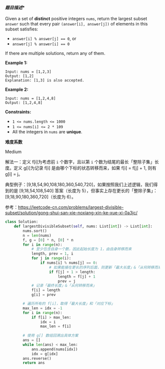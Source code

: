 #### *题目描述**
Given a set of **distinct** positive integers `nums`, return the largest subset `answer` such that every pair `(answer[i], answer[j])` of elements in this subset satisfies:

- `answer[i] % answer[j] == 0`, or
- `answer[j] % answer[i] == 0`

If there are multiple solutions, return any of them.

 

**Example 1:**

```
Input: nums = [1,2,3]
Output: [1,2]
Explanation: [1,3] is also accepted.
```

**Example 2:**

```
Input: nums = [1,2,4,8]
Output: [1,2,4,8]
```

 

**Constraints:**

- `1 <= nums.length <= 1000`
- `1 <= nums[i] <= 2 * 109`
- All the integers in `nums` are **unique**.

**难度系数**    

Medium  

解法一：定义 f[i]为考虑前 `i` 个数字，且以第 `i` 个数为结尾的最长「整除子集」长度。定义 g[i]为记录 f[i] 是由哪个下标的状态转移而来，如果 f[i] = f[j] + 1, 则有 g[i] = j。

典型例子：[9,18,54,90,108,180,360,540,720]，如果按照我们上述逻辑，我们得到的是 [9,18,54,108,540] 答案（长度为 5），但事实上存在更长的「整除子集」： [9,18,90,180,360,720]（长度为 6）。

参考：https://leetcode-cn.com/problems/largest-divisible-subset/solution/gong-shui-san-xie-noxiang-xin-ke-xue-xi-0a3jc/

```python
class Solution:
    def largestDivisibleSubset(self, nums: List[int]) -> List[int]:
        nums.sort()
        n = len(nums)
        f, g = [0] * n, [0] * n
        for i in range(n):
            # 至少包含自身一个数，因此起始长度为 1，由自身转移而来
            length, prev = 1, i
            for j in range(i):
                if nums[i] % nums[j] == 0:
                    # 如果能接在更长的序列后面，则更新「最大长度」&「从何转移而来」
                    if f[j] + 1 > length:
                        length = f[j] + 1
                        prev = j
            # 记录「最终长度」&「从何转移而来」
            f[i] = length
            g[i] = prev

        # 遍历所有的 f[i]，取得「最大长度」和「对应下标」
        max_len = idx = -1
        for i in range(n):
            if f[i] > max_len:
                idx = i
                max_len = f[i]
        
        # 使用 g[] 数组回溯出具体方案
        ans = []
        while len(ans) < max_len:
            ans.append(nums[idx])
            idx = g[idx]
        ans.reverse()
        return ans

```

